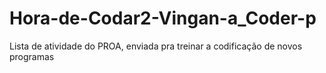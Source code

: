 # Hora-de-Codar2-Vingan-a_Coder-p
Lista de atividade do PROA, enviada pra treinar a codificação de novos programas 
